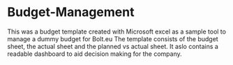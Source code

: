 # Budget-Management
This was a budget template created with Microsoft excel as a sample tool to manage a dummy budget for Bolt.eu
The template consists of the budget sheet, the actual sheet and the planned vs actual sheet.
It aslo contains a readable dashboard to aid decision making for the company.
